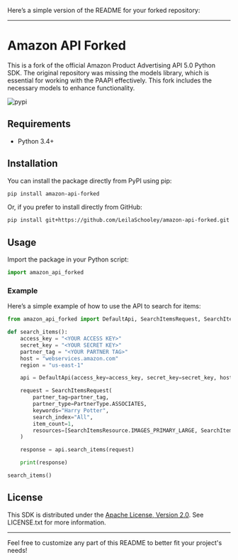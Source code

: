 Here’s a simple version of the README for your forked repository:

---

# Amazon API Forked

This is a fork of the official Amazon Product Advertising API 5.0 Python SDK. The original repository was missing the models library, which is essential for working with the PAAPI effectively. This fork includes the necessary models to enhance functionality.

![pypi](https://img.shields.io/pypi/v/amazon-api-forked.svg)

## Requirements

- Python 3.4+

## Installation

You can install the package directly from PyPI using pip:

```sh
pip install amazon-api-forked
```

Or, if you prefer to install directly from GitHub:

```sh
pip install git+https://github.com/LeilaSchooley/amazon-api-forked.git
```

## Usage

Import the package in your Python script:

```python
import amazon_api_forked
```

### Example

Here’s a simple example of how to use the API to search for items:

```python
from amazon_api_forked import DefaultApi, SearchItemsRequest, SearchItemsResource, PartnerType

def search_items():
    access_key = "<YOUR ACCESS KEY>"
    secret_key = "<YOUR SECRET KEY>"
    partner_tag = "<YOUR PARTNER TAG>"
    host = "webservices.amazon.com"
    region = "us-east-1"

    api = DefaultApi(access_key=access_key, secret_key=secret_key, host=host, region=region)

    request = SearchItemsRequest(
        partner_tag=partner_tag,
        partner_type=PartnerType.ASSOCIATES,
        keywords="Harry Potter",
        search_index="All",
        item_count=1,
        resources=[SearchItemsResource.IMAGES_PRIMARY_LARGE, SearchItemsResource.ITEMINFO_TITLE]
    )

    response = api.search_items(request)

    print(response)

search_items()
```

## License

This SDK is distributed under the [Apache License, Version 2.0](http://www.apache.org/licenses/LICENSE-2.0). See LICENSE.txt for more information.

---

Feel free to customize any part of this README to better fit your project's needs!